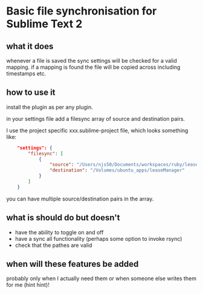 Basic file synchronisation for Sublime Text 2
=============================================

what it does
------------
whenever a file is saved the sync settings will be checked for a valid mapping.
if a mapping is found the file will be copied across including timestamps etc.

how to use it
-------------

install the plugin as per any plugin.

in your settings file add a filesync array of source and destination pairs.

I use the project specific xxx.sublime-project file, which looks something like:

```json
	"settings": {
		"filesync": [
			{
				"source": "/Users/njs50/Documents/workspaces/ruby/leaseManager",
				"destination": "/Volumes/ubuntu_apps/leaseManager"
			}
		]		
	}
```

you can have multiple source/destination pairs in the array. 

what is should do but doesn't
-----------------------------

* have the ability to toggle on and off
* have a sync all functionality (perhaps some option to invoke rsync)
* check that the pathes are valid

when will these features be added
---------------------------------
probably only when I actually need them or when someone else writes them for me (hint hint)!